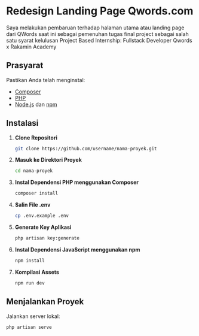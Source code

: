 # Redesign Landing Page Qwords.com

Saya melakukan pembaruan terhadap halaman utama atau landing page dari QWords saat ini sebagai pemenuhan tugas final project sebagai salah satu syarat kelulusan Project Based Internship: Fullstack Developer Qwords x Rakamin Academy

## Prasyarat

Pastikan Anda telah menginstal:

-   [Composer](https://getcomposer.org/)
-   [PHP](https://www.php.net/)
-   [Node.js](https://nodejs.org/) dan [npm](https://www.npmjs.com/)

## Instalasi

1. **Clone Repositori**

    ```bash
    git clone https://github.com/username/nama-proyek.git
    ```

2. **Masuk ke Direktori Proyek**

    ```bash
    cd nama-proyek
    ```

3. **Instal Dependensi PHP menggunakan Composer**

    ```bash
    composer install
    ```

4. **Salin File .env**

    ```bash
    cp .env.example .env
    ```

5. **Generate Key Aplikasi**

    ```bash
    php artisan key:generate
    ```

6. **Instal Dependensi JavaScript menggunakan npm**

    ```bash
    npm install
    ```

7. **Kompilasi Assets**

    ```bash
    npm run dev
    ```

## Menjalankan Proyek

Jalankan server lokal:

```bash
php artisan serve
```
